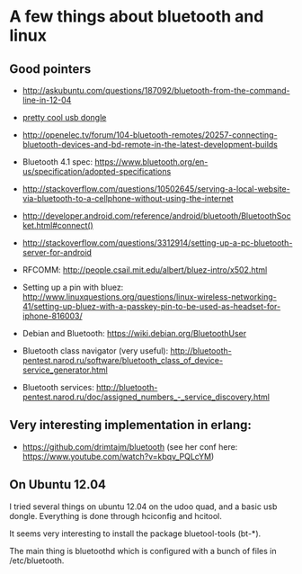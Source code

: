 # A few things about bluetooth and linux

## Good pointers

+ http://askubuntu.com/questions/187092/bluetooth-from-the-command-line-in-12-04
+ [pretty cool usb dongle](http://www.amazon.com/Plugable-Bluetooth-Adapter-Windows-Compatible/dp/B009ZIILLI/)
+ http://openelec.tv/forum/104-bluetooth-remotes/20257-connecting-bluetooth-devices-and-bd-remote-in-the-latest-development-builds
+ Bluetooth 4.1 spec: https://www.bluetooth.org/en-us/specification/adopted-specifications

+ http://stackoverflow.com/questions/10502645/serving-a-local-website-via-bluetooth-to-a-cellphone-without-using-the-internet
+ http://developer.android.com/reference/android/bluetooth/BluetoothSocket.html#connect()
+ http://stackoverflow.com/questions/3312914/setting-up-a-pc-bluetooth-server-for-android
+ RFCOMM: http://people.csail.mit.edu/albert/bluez-intro/x502.html
+ Setting up a pin with bluez: http://www.linuxquestions.org/questions/linux-wireless-networking-41/setting-up-bluez-with-a-passkey-pin-to-be-used-as-headset-for-iphone-816003/
+ Debian and Bluetooth: https://wiki.debian.org/BluetoothUser

+ Bluetooth class navigator (very useful): http://bluetooth-pentest.narod.ru/software/bluetooth_class_of_device-service_generator.html
+ Bluetooth services: http://bluetooth-pentest.narod.ru/doc/assigned_numbers_-_service_discovery.html

## Very interesting implementation in erlang:

+ https://github.com/drimtajm/bluetooth (see her conf here: https://www.youtube.com/watch?v=kbqv_PQLcYM)

## On Ubuntu 12.04

I tried several things on ubuntu 12.04 on the udoo quad, and a basic usb dongle.
Everything is done through hciconfig and hcitool.

It seems very interesting to install the package bluetool-tools (bt-*).

The main thing is bluetoothd which is configured with a bunch of files in /etc/bluetooth.

